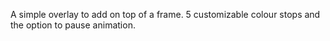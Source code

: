 A simple overlay to add on top of a frame. 5 customizable colour stops and the option to pause animation.